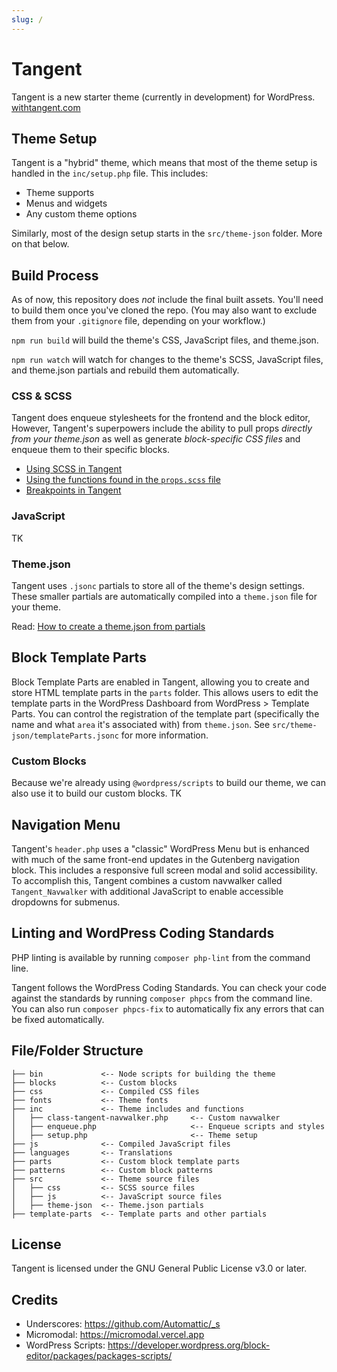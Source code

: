 ```yaml
---
slug: /
---
```


# Tangent

Tangent is a new starter theme (currently in development) for WordPress.
[withtangent.com](https://withtangent.com)

## Theme Setup

Tangent is a "hybrid" theme, which means that most of the theme setup is handled in the `inc/setup.php` file. This includes:

- Theme supports
- Menus and widgets
- Any custom theme options

Similarly, most of the design setup starts in the `src/theme-json` folder. More on that below.

## Build Process

As of now, this repository does _not_ include the final built assets. You'll need to build them once you've cloned the repo. (You may also want to exclude them from your `.gitignore` file, depending on your workflow.)

`npm run build` will build the theme's CSS, JavaScript files, and theme.json.

`npm run watch` will watch for changes to the theme's SCSS, JavaScript files, and theme.json partials and rebuild them automatically.

### CSS & SCSS

Tangent does enqueue stylesheets for the frontend and the block editor, However, Tangent's superpowers include the ability to pull props _directly from your theme.json_ as well as generate _block-specific CSS files_ and enqueue them to their specific blocks.

- [Using SCSS in Tangent](https://github.com/withtangent/tangent/tree/develop/src/scss#readme)
- [Using the functions found in the `props.scss` file](https://github.com/withtangent/tangent/blob/develop/src/scss/abstracts/props.md)
- [Breakpoints in Tangent](https://github.com/withtangent/tangent/blob/develop/src/scss/abstracts/breakpoints.md)

### JavaScript

TK

### Theme.json

Tangent uses `.jsonc` partials to store all of the theme's design settings. These smaller partials are automatically compiled into a `theme.json` file for your theme.

Read: [How to create a theme.json from partials](https://github.com/withtangent/tangent/tree/develop/src/theme-json#readme)

## Block Template Parts

Block Template Parts are enabled in Tangent, allowing you to create and store HTML template parts in the `parts` folder. This allows users to edit the template parts in the WordPress Dashboard from WordPress > Template Parts. You can control the registration of the template part (specifically the name and what `area` it's associated with) from `theme.json`. See `src/theme-json/templateParts.jsonc` for more information.

### Custom Blocks

Because we're already using `@wordpress/scripts` to build our theme, we can also use it to build our custom blocks. TK

## Navigation Menu

Tangent's `header.php` uses a "classic" WordPress Menu but is enhanced with much of the same front-end updates in the Gutenberg navigation block. This includes a responsive full screen modal and solid accessibility. To accomplish this, Tangent combines a custom navwalker called `Tangent_Navwalker` with additional JavaScript to enable accessible dropdowns for submenus.

## Linting and WordPress Coding Standards

PHP linting is available by running `composer php-lint` from the command line.

Tangent follows the WordPress Coding Standards. You can check your code against the standards by running `composer phpcs` from the command line. You can also run `composer phpcs-fix` to automatically fix any errors that can be fixed automatically.


## File/Folder Structure

```
├── bin 			<-- Node scripts for building the theme
├── blocks 			<-- Custom blocks
├── css 			<-- Compiled CSS files
├── fonts			<-- Theme fonts
├── inc				<-- Theme includes and functions
│   ├── class-tangent-navwalker.php		<-- Custom navwalker
│   ├── enqueue.php						<-- Enqueue scripts and styles
│   ├── setup.php						<-- Theme setup
├── js				<-- Compiled JavaScript files
├── languages 		<-- Translations
├── parts 			<-- Custom block template parts
├── patterns 		<-- Custom block patterns
├── src				<-- Theme source files
│   ├── css 		<-- SCSS source files
│   ├── js			<-- JavaScript source files
│   ├── theme-json	<-- Theme.json partials
├── template-parts	<-- Template parts and other partials
```

## License

Tangent is licensed under the GNU General Public License v3.0 or later.

## Credits

- Underscores: https://github.com/Automattic/_s
- Micromodal: https://micromodal.vercel.app
- WordPress Scripts: https://developer.wordpress.org/block-editor/packages/packages-scripts/